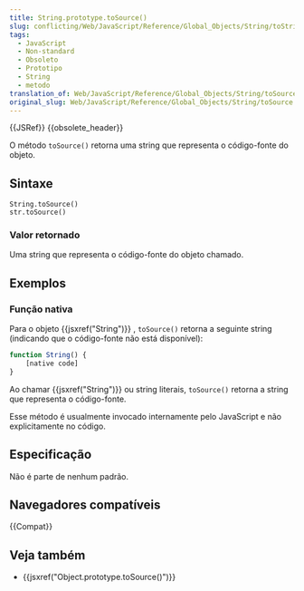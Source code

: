 ```yaml
---
title: String.prototype.toSource()
slug: conflicting/Web/JavaScript/Reference/Global_Objects/String/toString
tags:
  - JavaScript
  - Non-standard
  - Obsoleto
  - Prototipo
  - String
  - metodo
translation_of: Web/JavaScript/Reference/Global_Objects/String/toSource
original_slug: Web/JavaScript/Reference/Global_Objects/String/toSource
---
```

{{JSRef}} {{obsolete_header}}

O método `toSource()` retorna uma string que representa o código-fonte do objeto.

## Sintaxe

```
String.toSource()
str.toSource()
```

### Valor retornado

Uma string que representa o código-fonte do objeto chamado.

## Exemplos

### Função nativa

Para o objeto {{jsxref("String")}} , `toSource()` retorna a seguinte string (indicando que o código-fonte não está disponível):

```js
function String() {
    [native code]
}
```

Ao chamar {{jsxref("String")}} ou string literais, `toSource()` retorna a string que representa o código-fonte.

Esse método é usualmente invocado internamente pelo JavaScript e não explicitamente no código.

## Especificação

Não é parte de nenhum padrão.

## Navegadores compatíveis

{{Compat}}

## Veja também

- {{jsxref("Object.prototype.toSource()")}}
